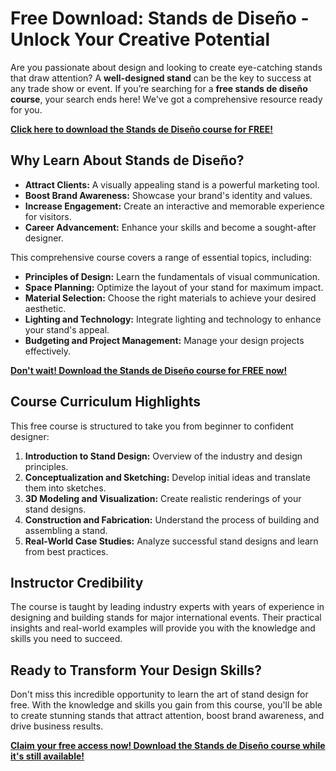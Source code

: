 # Free Download: Stands de Diseño - Unlock Your Creative Potential

Are you passionate about design and looking to create eye-catching stands that draw attention? A **well-designed stand** can be the key to success at any trade show or event. If you’re searching for a **free stands de diseño course**, your search ends here! We've got a comprehensive resource ready for you.

[**Click here to download the Stands de Diseño course for FREE!**](https://udemywork.com/stands-de-diseno)

## Why Learn About Stands de Diseño?

*   **Attract Clients:** A visually appealing stand is a powerful marketing tool.
*   **Boost Brand Awareness:** Showcase your brand's identity and values.
*   **Increase Engagement:** Create an interactive and memorable experience for visitors.
*   **Career Advancement:** Enhance your skills and become a sought-after designer.

This comprehensive course covers a range of essential topics, including:

*   **Principles of Design:** Learn the fundamentals of visual communication.
*   **Space Planning:** Optimize the layout of your stand for maximum impact.
*   **Material Selection:** Choose the right materials to achieve your desired aesthetic.
*   **Lighting and Technology:** Integrate lighting and technology to enhance your stand's appeal.
*   **Budgeting and Project Management:** Manage your design projects effectively.

[**Don't wait! Download the Stands de Diseño course for FREE now!**](https://udemywork.com/stands-de-diseno)

## Course Curriculum Highlights

This free course is structured to take you from beginner to confident designer:

1.  **Introduction to Stand Design:** Overview of the industry and design principles.
2.  **Conceptualization and Sketching:** Develop initial ideas and translate them into sketches.
3.  **3D Modeling and Visualization:** Create realistic renderings of your stand designs.
4.  **Construction and Fabrication:** Understand the process of building and assembling a stand.
5.  **Real-World Case Studies:** Analyze successful stand designs and learn from best practices.

## Instructor Credibility

The course is taught by leading industry experts with years of experience in designing and building stands for major international events. Their practical insights and real-world examples will provide you with the knowledge and skills you need to succeed.

## Ready to Transform Your Design Skills?

Don't miss this incredible opportunity to learn the art of stand design for free. With the knowledge and skills you gain from this course, you'll be able to create stunning stands that attract attention, boost brand awareness, and drive business results.

[**Claim your free access now! Download the Stands de Diseño course while it's still available!**](https://udemywork.com/stands-de-diseno)
